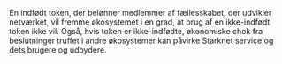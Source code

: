 En indfødt token, der belønner medlemmer af fællesskabet, der udvikler netværket, vil fremme økosystemet i en grad, at brug af en ikke-indfødt token ikke vil. Også, hvis token er ikke-indfødte, økonomiske chok fra beslutninger truffet i andre økosystemer kan påvirke Starknet service og dets brugere og udbydere.
